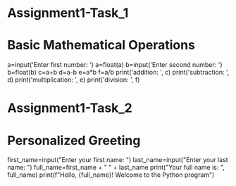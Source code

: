 # Assignment1-Task_1
# Basic Mathematical Operations
a=input('Enter first number: ')
a=float(a)
b=input('Enter second number: ')
b=float(b)
c=a+b
d=a-b
e=a*b
f=a/b
print('addition: ', c)
print('subtraction: ', d)
print('multiplication: ', e)
print('division: ', f)

# Assignment1-Task_2
# Personalized Greeting
first_name=input("Enter your first name: ")
last_name=input("Enter your last name: ")
full_name=first_name + " " + last_name
print("Your full name is: ", full_name)
print(f"Hello, {full_name}! Welcome to the Python program")
